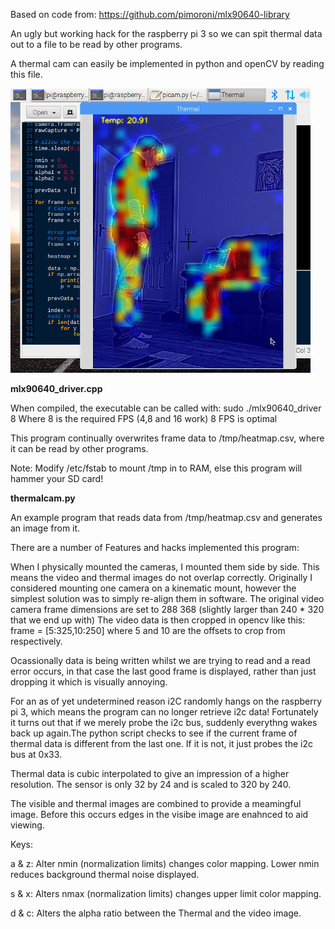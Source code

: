 Based on code from: https://github.com/pimoroni/mlx90640-library

An ugly but working hack for the raspberry pi 3 so we can spit thermal data out to a file to be read by other programs.

A thermal cam can easily be implemented in python and openCV by reading this file.

![Screenshot](media/therm.png)

**mlx90640_driver.cpp**

When compiled, the executable can be called with: sudo ./mlx90640_driver 8
Where 8 is the required FPS (4,8 and 16 work) 8 FPS is optimal

This program continually overwrites frame data to /tmp/heatmap.csv, where it can be read by other programs.

Note: Modify /etc/fstab to mount /tmp in to RAM, else this program will hammer your SD card!

**thermalcam.py**

An example program that reads data from /tmp/heatmap.csv and generates an image from it.

There are a number of Features and hacks implemented this program:

When I physically mounted the cameras, I mounted them side by side. This means the video and thermal images do not overlap correctly. Originally I considered mounting one camera on a kinematic mount, however the simplest solution was to simply re-align them in software.
The original video camera frame dimensions are set to 288 368 (slightly larger than 240 * 320 that we end up with)
The video data is then cropped in opencv like this: frame = [5:325,10:250] where 5 and 10 are the offsets to crop from respectively.

Ocassionally data is being written whilst we are trying to read and a read error occurs, in that case the last good frame is displayed, rather than just dropping it which is visually annoying.

For an as of yet undetermined reason i2C randomly hangs on the raspberry pi 3, which means the program can no longer retrieve i2c data! Fortunately it turns out that if we merely probe the i2c bus, suddenly everythng wakes back up again.The python script checks to see if the current frame of thermal data is different from the last one. If it is not, it just probes the i2c bus at 0x33.

Thermal data is cubic interpolated to give an impression of a higher resolution. The sensor is only 32 by 24 and is scaled to 320 by 240.

The visible and thermal images are combined to provide a meamingful image. Before this occurs edges in the visibe image are enahnced to aid viewing.

Keys:

a & z: Alter nmin (normalization limits) changes color mapping. Lower nmin reduces background thermal noise displayed.

s & x: Alters nmax (normalization limits) changes upper limit color mapping.

d & c: Alters the alpha ratio between the Thermal and the video image.







